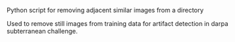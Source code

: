 Python script for removing adjacent similar images from a directory

Used to remove still images from training data for artifact detection in darpa subterranean challenge.
